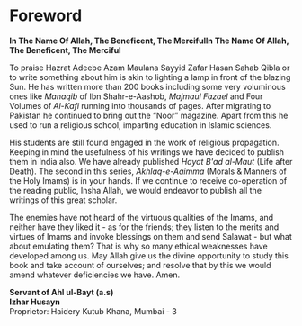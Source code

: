 Foreword
========

**In The Name Of Allah, The Beneficent, The MercifulIn The Name Of
Allah, The Beneficent, The Merciful**

To praise Hazrat Adeebe Azam Maulana Sayyid Zafar Hasan Sahab Qibla or
to write something about him is akin to lighting a lamp in front of the
blazing Sun. He has written more than 200 books including some very
voluminous ones like *Manaqib* of Ibn Shahr-e-Aashob, *Majmaul Fazael*
and Four Volumes of *Al-Kafi* running into thousands of pages. After
migrating to Pakistan he continued to bring out the “Noor” magazine.
Apart from this he used to run a religious school, imparting education
in Islamic sciences.

His students are still found engaged in the work of religious
propagation. Keeping in mind the usefulness of his writings we have
decided to publish them in India also. We have already published *Hayat
B'ad al-Maut* (Life after Death). The second in this series,
*Akhlaq-e-Aaimma* (Morals & Manners of the Holy Imams) is in your hands.
If we continue to receive co-operation of the reading public, Insha
Allah, we would endeavor to publish all the writings of this great
scholar.

The enemies have not heard of the virtuous qualities of the Imams, and
neither have they liked it - as for the friends; they listen to the
merits and virtues of Imams and invoke blessings on them and send
Salawat - but what about emulating them? That is why so many ethical
weaknesses have developed among us. May Allah give us the divine
opportunity to study this book and take account of ourselves; and
resolve that by this we would amend whatever deficiencies we have. Amen.

**Servant of Ahl ul-Bayt (a.s)**  
**Izhar Husayn**  
 Proprietor: Haidery Kutub Khana, Mumbai - 3


